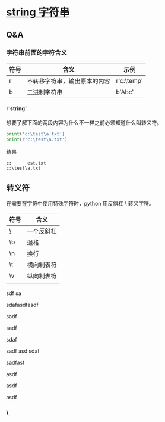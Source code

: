 # [string 字符串](https://docs.python.org/zh-cn/3/library/string.html)

## Q&A

### 字符串前面的字符含义

| 符号  | 含义             | 示例         |
|-----|----------------|------------|
| r   | 不转移字符串，输出原本的内容 | r'c:\temp' |
| b   | 二进制字符串         | b'Abc'     |



#### r'string'

想要了解下面的两段内容为什么不一样之前必须知道什么叫转义符。
```python
print('c:\test\a.txt')
print(r'c:\test\a.txt')
```
结果
```
c:      est.txt
c:\test\a.txt
```


## 转义符
在需要在字符中使用特殊字符时，python 用反斜杠 \ 转义字符。

| 符号         | 含义    |
|------------|-------|
| [\\](\\\\) | 一个反斜杠 |
| \b         | 退格    |
| \n         | 换行    |
| \t         | 横向制表符 |
| \v         | 纵向制表符 |
|            |       |

sdf
sa


sdafasdfasdf

sadf

sadf

sdaf

sadf
asd
sdaf

sadfasf


asdf

asdf


asdf

### \\

